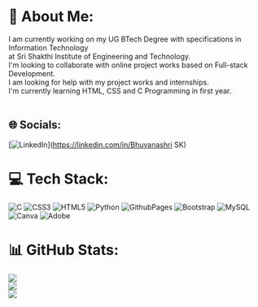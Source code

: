 # 💫 About Me:
I am currently working on my UG BTech Degree with specifications in Information Technology <br>at Sri Shakthi Institute of Engineering and Technology.<br>I'm looking to collaborate with online project works based on Full-stack Development.<br>I am looking for help with my project works and internships.<br>I'm currently learning HTML, CSS and C Programming in first year.<br>  <br>


## 🌐 Socials:
[![LinkedIn](https://img.shields.io/badge/LinkedIn-%230077B5.svg?logo=linkedin&logoColor=white)](https://linkedin.com/in/Bhuvanashri SK) 

# 💻 Tech Stack:
![C](https://img.shields.io/badge/c-%2300599C.svg?style=plastic&logo=c&logoColor=white) ![CSS3](https://img.shields.io/badge/css3-%231572B6.svg?style=plastic&logo=css3&logoColor=white) ![HTML5](https://img.shields.io/badge/html5-%23E34F26.svg?style=plastic&logo=html5&logoColor=white) ![Python](https://img.shields.io/badge/python-3670A0?style=plastic&logo=python&logoColor=ffdd54) ![GithubPages](https://img.shields.io/badge/github%20pages-121013?style=plastic&logo=github&logoColor=white) ![Bootstrap](https://img.shields.io/badge/bootstrap-%238511FA.svg?style=plastic&logo=bootstrap&logoColor=white) ![MySQL](https://img.shields.io/badge/mysql-%2300000f.svg?style=plastic&logo=mysql&logoColor=white) ![Canva](https://img.shields.io/badge/Canva-%2300C4CC.svg?style=plastic&logo=Canva&logoColor=white) ![Adobe](https://img.shields.io/badge/adobe-%23FF0000.svg?style=plastic&logo=adobe&logoColor=white)
# 📊 GitHub Stats:
![](https://github-readme-stats.vercel.app/api?username=Bhuvanashri-sundarraj&theme=merko&hide_border=false&include_all_commits=true&count_private=true)<br/>
![](https://github-readme-streak-stats.herokuapp.com/?user=Bhuvanashri-sundarraj&theme=merko&hide_border=false)<br/>
![](https://github-readme-stats.vercel.app/api/top-langs/?username=Bhuvanashri-sundarraj&theme=merko&hide_border=false&include_all_commits=true&count_private=true&layout=compact)


